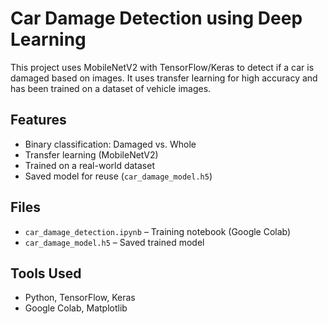 # Car Damage Detection using Deep Learning

This project uses MobileNetV2 with TensorFlow/Keras to detect if a car is damaged based on images. It uses transfer learning for high accuracy and has been trained on a dataset of vehicle images.

## Features
- Binary classification: Damaged vs. Whole
- Transfer learning (MobileNetV2)
- Trained on a real-world dataset
- Saved model for reuse (`car_damage_model.h5`)

## Files
- `car_damage_detection.ipynb` – Training notebook (Google Colab)
- `car_damage_model.h5` – Saved trained model

## Tools Used
- Python, TensorFlow, Keras
- Google Colab, Matplotlib
